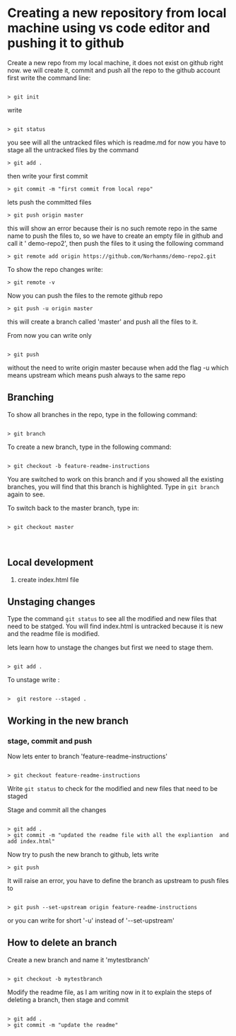 # Creating a new repository from local machine using vs code editor and pushing it to github

Create a new repo from my local machine, it does not exist on github right now.
 we will create it, commit and push all the repo to the github account
 first write the command line:

 ```

 > git init
 ```

 write

 ```

 > git status
 ```

 you see will all the untracked files which is readme.md for now
 you have to stage all the untracked files by the command

 ```
> git add .
```

then write your first commit

```
> git commit -m "first commit from local repo"
```

lets push the committed files

```
> git push origin master
```

this will show an error because their is no such remote repo in the same name to push the files to, so we have to create an empty file in github and call it ' demo-repo2', then push the files to it using the following command

```
> git remote add origin https://github.com/Norhanms/demo-repo2.git
```

To show the repo changes write:

```
> git remote -v
```

Now you can push the files to the remote github repo

```
> git push -u origin master
```

this will create a branch called 'master' and push all the files to it.

From now you can write only

```

> git push
```

without the need to write origin master because when add the flag -u which means upstream which means push always to the same repo

## Branching

To show all branches in the repo, type in the following command:

```

> git branch
```

To create a new branch, type in the following command:

```

> git checkout -b feature-readme-instructions
```
 You are switched to work on this branch and if you showed all the existing branches, you will find that this branch is highlighted.
 Type in ``` git branch ``` again to see.

 To switch back to the master branch, type in:

```

> git checkout master
```

</br>

## Local development

1. create index.html file

## Unstaging changes

Type the command ``` git status ``` to see all the modified and new files that need to be statged.
You will find index.html is untracked because it is new and the readme file is modified.

lets learn how to unstage the changes but first we need to stage them.

```

> git add .

```

To unstage write :

```

>  git restore --staged .

```

## Working in the new branch

### stage, commit and push

Now lets enter to branch 'feature-readme-instructions'

```

> git checkout feature-readme-instructions

```

Write ``` git status ``` to check for the modified and new files that need to be staged

Stage and commit all the changes

```

> git add .
> git commit -m "updated the readme file with all the expliantion  and add index.html"

```

Now try to push the new branch to github, lets write

```
> git push

```

It will raise an error, you have to define the branch as upstream to push files to

```

> git push --set-upstream origin feature-readme-instructions

```

or you can write for short '-u' instead of '--set-upstream'

## How to delete an branch

Create a new branch and name it 'mytestbranch'

```

> git checkout -b mytestbranch

```
Modify the readme file, as I am writing now in it to explain the steps of deleting a branch, then stage and commit

```

> git add .
> git commit -m "update the readme"

```


